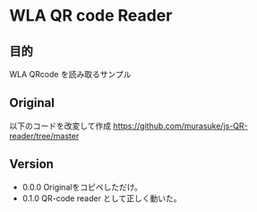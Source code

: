 # WLA QR code Reader

## 目的
WLA QRcode を読み取るサンプル

## Original
以下のコードを改変して作成
https://github.com/murasuke/js-QR-reader/tree/master

## Version
- 0.0.0 Originalをコピペしただけ。
- 0.1.0 QR-code reader として正しく動いた。
